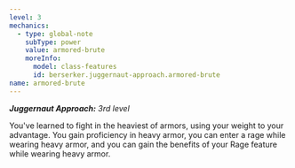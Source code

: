 ```yaml
---
level: 3
mechanics:
  - type: global-note
    subType: power
    value: armored-brute
    moreInfo:
      model: class-features
      id: berserker.juggernaut-approach.armored-brute
name: armored-brute
---
```

_**Juggernaut Approach:** 3rd level_
You've learned to fight in the heaviest of armors, using your weight to your advantage. You gain proficiency in heavy armor, you can enter a rage while wearing heavy armor, and you can gain the benefits of your Rage feature while wearing heavy armor. 